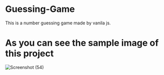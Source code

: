 # Guessing-Game
This is a number guessing game made by vanila js.
# As you can see the sample image of this project 
![Screenshot (54)](https://github.com/YashPro8158/Guessing-Game/assets/95426334/719ca781-5cdc-4646-a0e3-44f5b4e3e57b)



